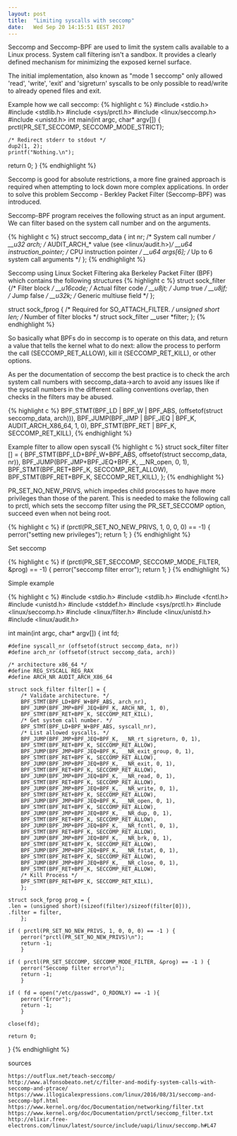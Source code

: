 ```yaml
---
layout: post
title:  "Limiting syscalls with seccomp"
date:   Wed Sep 20 14:15:51 EEST 2017
---
```

Seccomp and Seccomp-BPF are used to limit the system calls available to a Linux process. System call filtering isn't a sandbox. It provides a clearly defined mechanism for minimizing the exposed kernel surface.

The initial implementation, also known as "mode 1 seccomp" only allowed 'read', 'write', 'exit' and 'sigreturn' syscalls to be only possible to read/write to already opened files and exit. 

Example how we call seccomp:
{% highlight c %}
#include <stdio.h>
#include <stdlib.h>
#include <sys/prctl.h>
#include <linux/seccomp.h>
#include <unistd.h>
int main(int argc, char* argv[])
{
    prctl(PR_SET_SECCOMP, SECCOMP_MODE_STRICT);
    
    /* Redirect stderr to stdout */
    dup2(1, 2);
    printf("Nothing.\n");
  
  return 0; 
}
{% endhighlight %}

Seccomp is good for absolute restrictions, a more fine grained approach is required when attempting to lock down more complex applications. In order to solve this problem Seccomp - Berkley Packet Filter (Seccomp-BPF) was introduced. 

Seccomp-BPF program receives the following struct as an input argument. We can filter based on the system call number and on the arguments.

{% highlight c %}
struct seccomp_data {
    int nr;                     /* System call number */
    __u32 arch;                 /* AUDIT_ARCH_* value  (see <linux/audit.h>)*/
    __u64 instruction_pointer;  /* CPU instruction pointer */
    __u64 args[6];              /* Up to 6 system call arguments */
    };
{% endhighlight %}


Seccomp using Linux Socket Filtering aka Berkeley Packet Filter (BPF) which contains the following structures
{% highlight c %}
struct sock_filter {/* Filter block */
    __u16code;   /* Actual filter code */
    __u8jt;      /* Jump true */
    __u8jf;      /* Jump false */
    __u32k;      /* Generic multiuse field */
    };

struct sock_fprog { /* Required for SO_ATTACH_FILTER. */
    unsigned short len;     /* Number of filter blocks */
    struct sock_filter __user *filter;
    };
{% endhighlight %}


So basically what BPFs do in seccomp is to operate on this data, and return a value that tells the kernel what to do next: allow the process to perform the call (SECCOMP_RET_ALLOW), kill it (SECCOMP_RET_KILL), or other options.

As per the documentation of seccomp the best practice is to check the arch system call numbers with seccomp_data->arch to avoid any issues like if the syscall numbers in the different calling conventions overlap, then checks in the filters may be abused.

{% highlight c %}
BPF_STMT(BPF_LD | BPF_W | BPF_ABS, (offsetof(struct seccomp_data, arch))),
BPF_JUMP(BPF_JMP | BPF_JEQ | BPF_K, AUDIT_ARCH_X86_64, 1, 0),
BPF_STMT(BPF_RET | BPF_K, SECCOMP_RET_KILL),
{% endhighlight %}

Example filter to allow open syscall
{% highlight c %}
struct sock_filter filter [] = {
    BPF_STMT(BPF_LD+BPF_W+BPF_ABS, offsetof(struct seccomp_data, nr)),
    BPF_JUMP(BPF_JMP+BPF_JEQ+BPF_K, __NR_open, 0, 1),
    BPF_STMT(BPF_RET+BPF_K, SECCOMP_RET_ALLOW),
    BPF_STMT(BPF_RET+BPF_K, SECCOMP_RET_KILL),
    };
{% endhighlight %}

PR_SET_NO_NEW_PRIVS, which impedes child processes to have more privileges than those of the parent. This is needed to make the following call to prctl, which sets the seccomp filter using the PR_SET_SECCOMP option, succeed even when not being root.

{% highlight c %}
if (prctl(PR_SET_NO_NEW_PRIVS, 1, 0, 0, 0) == -1) {
    perror("setting new privileges");
    return 1;
    }
{% endhighlight %}

Set seccomp

{% highlight c %}
if (prctl(PR_SET_SECCOMP, SECCOMP_MODE_FILTER, &prog) == -1) {
    perror("seccomp filter error");
    return 1;
    }
{% endhighlight %}


Simple example


{% highlight c %}
#include <stdio.h>
#include <stdlib.h>
#include <fcntl.h>
#include <unistd.h>
#include <stddef.h>
#include <sys/prctl.h>
#include <linux/seccomp.h>
#include <linux/filter.h>
#include <linux/unistd.h>
#include <linux/audit.h>

int main(int argc, char* argv[])
{
    int fd;
    
    #define syscall_nr (offsetof(struct seccomp_data, nr))
    #define arch_nr (offsetof(struct seccomp_data, arch))
    
    /* architecture x86_64 */
    #define REG_SYSCALL REG_RAX
    #define ARCH_NR AUDIT_ARCH_X86_64

    struct sock_filter filter[] = {
        /* Validate architecture. */
        BPF_STMT(BPF_LD+BPF_W+BPF_ABS, arch_nr),
        BPF_JUMP(BPF_JMP+BPF_JEQ+BPF_K, ARCH_NR, 1, 0),
        BPF_STMT(BPF_RET+BPF_K, SECCOMP_RET_KILL),
        /* Get system call number. */
        BPF_STMT(BPF_LD+BPF_W+BPF_ABS, syscall_nr),
        /* List allowed syscalls. */
        BPF_JUMP(BPF_JMP+BPF_JEQ+BPF_K, __NR_rt_sigreturn, 0, 1),
        BPF_STMT(BPF_RET+BPF_K, SECCOMP_RET_ALLOW),
        BPF_JUMP(BPF_JMP+BPF_JEQ+BPF_K, __NR_exit_group, 0, 1),
        BPF_STMT(BPF_RET+BPF_K, SECCOMP_RET_ALLOW),
        BPF_JUMP(BPF_JMP+BPF_JEQ+BPF_K, __NR_exit, 0, 1),
        BPF_STMT(BPF_RET+BPF_K, SECCOMP_RET_ALLOW),
        BPF_JUMP(BPF_JMP+BPF_JEQ+BPF_K, __NR_read, 0, 1),
        BPF_STMT(BPF_RET+BPF_K, SECCOMP_RET_ALLOW),
        BPF_JUMP(BPF_JMP+BPF_JEQ+BPF_K, __NR_write, 0, 1),
        BPF_STMT(BPF_RET+BPF_K, SECCOMP_RET_ALLOW),
        BPF_JUMP(BPF_JMP+BPF_JEQ+BPF_K, __NR_open, 0, 1),
        BPF_STMT(BPF_RET+BPF_K, SECCOMP_RET_ALLOW),
        BPF_JUMP(BPF_JMP+BPF_JEQ+BPF_K, __NR_dup, 0, 1),
        BPF_STMT(BPF_RET+BPF_K, SECCOMP_RET_ALLOW),
        BPF_JUMP(BPF_JMP+BPF_JEQ+BPF_K, __NR_fcntl, 0, 1),
        BPF_STMT(BPF_RET+BPF_K, SECCOMP_RET_ALLOW),
        BPF_JUMP(BPF_JMP+BPF_JEQ+BPF_K, __NR_brk, 0, 1),
        BPF_STMT(BPF_RET+BPF_K, SECCOMP_RET_ALLOW),
        BPF_JUMP(BPF_JMP+BPF_JEQ+BPF_K, __NR_fstat, 0, 1),
        BPF_STMT(BPF_RET+BPF_K, SECCOMP_RET_ALLOW),
        BPF_JUMP(BPF_JMP+BPF_JEQ+BPF_K, __NR_close, 0, 1),
        BPF_STMT(BPF_RET+BPF_K, SECCOMP_RET_ALLOW),
        /* Kill Process */
        BPF_STMT(BPF_RET+BPF_K, SECCOMP_RET_KILL),
        };
    
    struct sock_fprog prog = {
	.len = (unsigned short)(sizeof(filter)/sizeof(filter[0])),
	.filter = filter,
        };

    if ( prctl(PR_SET_NO_NEW_PRIVS, 1, 0, 0, 0) == -1 ) {
        perror("prctl(PR_SET_NO_NEW_PRIVS)\n");
        return -1;
        }
    
    if ( prctl(PR_SET_SECCOMP, SECCOMP_MODE_FILTER, &prog) == -1 ) {
        perror("Seccomp filter error\n");
        return -1;
        }
    
    if ( fd = open("/etc/passwd", O_RDONLY) == -1 ){
        perror("Error");
        return -1;
        }
    
    close(fd);

    return 0;
 
}
{% endhighlight %}




sources

    https://outflux.net/teach-seccomp/
    http://www.alfonsobeato.net/c/filter-and-modify-system-calls-with-seccomp-and-ptrace/
    https://www.illogicalexpressions.com/linux/2016/08/31/seccomp-and-seccomp-bpf.html
    https://www.kernel.org/doc/Documentation/networking/filter.txt
    https://www.kernel.org/doc/Documentation/prctl/seccomp_filter.txt
    http://elixir.free-electrons.com/linux/latest/source/include/uapi/linux/seccomp.h#L47
